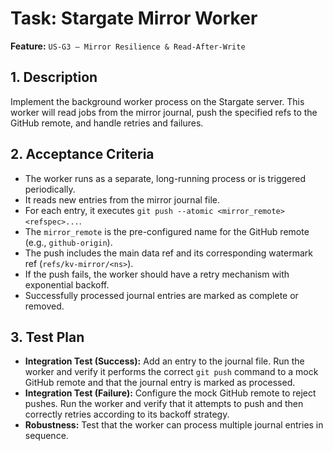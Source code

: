 # Task: Stargate Mirror Worker

**Feature:** `US-G3 — Mirror Resilience & Read-After-Write`

## 1. Description

Implement the background worker process on the Stargate server. This worker will read jobs from the mirror journal, push the specified refs to the GitHub remote, and handle retries and failures.

## 2. Acceptance Criteria

- The worker runs as a separate, long-running process or is triggered periodically.
- It reads new entries from the mirror journal file.
- For each entry, it executes `git push --atomic <mirror_remote> <refspec>...`.
- The `mirror_remote` is the pre-configured name for the GitHub remote (e.g., `github-origin`).
- The push includes the main data ref and its corresponding watermark ref (`refs/kv-mirror/<ns>`).
- If the push fails, the worker should have a retry mechanism with exponential backoff.
- Successfully processed journal entries are marked as complete or removed.

## 3. Test Plan

- **Integration Test (Success):** Add an entry to the journal file. Run the worker and verify it performs the correct `git push` command to a mock GitHub remote and that the journal entry is marked as processed.
- **Integration Test (Failure):** Configure the mock GitHub remote to reject pushes. Run the worker and verify that it attempts to push and then correctly retries according to its backoff strategy.
- **Robustness:** Test that the worker can process multiple journal entries in sequence.
